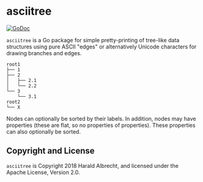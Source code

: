 # asciitree

[![GoDoc](https://godoc.org/github.com/TheDiveO/go-asciitree?status.svg)](http://godoc.org/github.com/TheDiveO/go-asciitree)

`asciitree` is a Go package for simple pretty-printing of tree-like
data structures using pure ASCII "edges" or alternatively Unicode characters
for drawing branches and edges.

    root1
    ├── 1
    ├── 2
    │   ├── 2.1
    │   └── 2.2
    └── 3
        └── 3.1
    root2
    └── X

Nodes can optionally be sorted by their labels. In addition, nodes may have
properties (these are flat, so no properties of properties). These properties
can also optionally be sorted.

## Copyright and License

`asciitree` is Copyright 2018 Harald Albrecht, and licensed under the Apache
License, Version 2.0.
